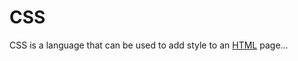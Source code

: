 <h1>CSS</h1>

<p>CSS is a language that can be used to add style to an <a href="/wiki/HTML">HTML</a> page...</p>